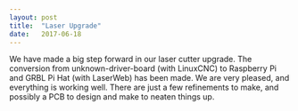 ```yaml
---
layout: post
title:  "Laser Upgrade"
date:   2017-06-18
---
```


We have made a big step forward in our laser cutter upgrade. The conversion from unknown-driver-board (with LinuxCNC) to Raspberry Pi and GRBL Pi Hat (with LaserWeb) has been made. We are very pleased, and everything is working well. There are just a few refinements to make, and possibly a PCB to design and make to neaten things up.
